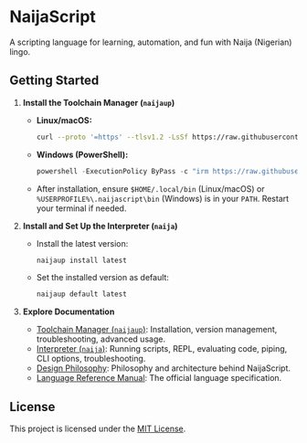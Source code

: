 # NaijaScript

A scripting language for learning, automation, and fun with Naija (Nigerian) lingo.

## Getting Started

1. **Install the Toolchain Manager (`naijaup`)**

   - **Linux/macOS:**
     ```sh
     curl --proto '=https' --tlsv1.2 -LsSf https://raw.githubusercontent.com/xosnrdev/naijascript/master/scripts/install.sh | sh
     ```
   - **Windows (PowerShell):**
     ```powershell
     powershell -ExecutionPolicy ByPass -c "irm https://raw.githubusercontent.com/xosnrdev/naijascript/master/scripts/install.ps1 | iex"
     ```
   - After installation, ensure `$HOME/.local/bin` (Linux/macOS) or `%USERPROFILE%\.naijascript\bin` (Windows) is in your `PATH`. Restart your terminal if needed.

2. **Install and Set Up the Interpreter (`naija`)**

   - Install the latest version:
     ```sh
     naijaup install latest
     ```
   - Set the installed version as default:
     ```sh
     naijaup default latest
     ```

3. **Explore Documentation**
   - [Toolchain Manager (`naijaup`)](./docs/NAIJAUP.md): Installation, version management, troubleshooting, advanced usage.
   - [Interpreter (`naija`)](./docs/NAIJA.md): Running scripts, REPL, evaluating code, piping, CLI options, troubleshooting.
   - [Design Philosophy](./docs/DESIGN.md): Philosophy and architecture behind NaijaScript.
   - [Language Reference Manual](./docs/LRM.md): The official language specification.

## License

This project is licensed under the [MIT License](./LICENSE).
